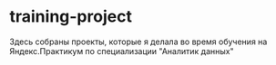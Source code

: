 # training-project
Здесь собраны проекты, которые я делала во время обучения на Яндекс.Практикум по специализации "Аналитик данных"

